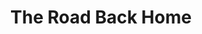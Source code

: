 ---
layout: projectPageNew
title: The Road Back Home
year: 2018
medium: website
paragraphs:
 - text: |
     Inspired by slow television, this website is going places and streaming its eventful journey.
 - text: |
     Watch here:
     <a class="underlined" href=" http://theroadbackhome.net" target="__blank">http://theroadbackhome.net</a> (sound on)<br/><br/>
 - text: |
     Featured on <a class="underlined" href="http://brutalistwebsites.com/theroadbackhome.net/">Brutalist Websites</a>.
images:
 - url: /assets/images/roadbackhome.gif
---